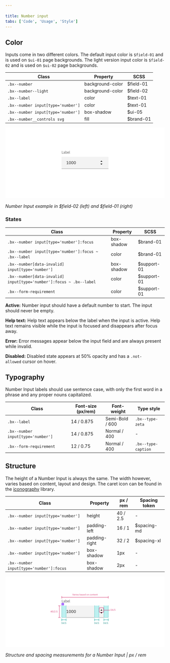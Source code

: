 ```yaml
---

title: Number input
tabs: ['Code', 'Usage', 'Style']
---
```


## Color

Inputs come in two different colors. The default input color is `$field-01` and is used on `$ui-01` page backgrounds. The light version input color is `$field-02` and is used on `$ui-02` page backgrounds.

| Class                              | Property         | SCSS      |
| ---------------------------------- | ---------------- | --------- |
| `.bx--number`                      | background-color | $field-01 |
| `.bx--number--light`               | background-color | $field-02 |
| `.bx--label`                       | color            | $text-01  |
| `.bx--number input[type='number']` | color            | $text-01  |
| `.bx--number input[type='number']` | box-shadow       | $ui-05    |
| `.bx--number__controls svg`        | fill             | $brand-01 |

![Number Input example in $field-01 and $field-02](images/number-input-style-2.png)

_Number Input example in $field-02 (left) and $field-01 (right)_

### States

| Class                                                               | Property   | SCSS        |
| ------------------------------------------------------------------- | ---------- | ----------- |
| `.bx--number input[type='number']:focus`                            | box-shadow | $brand-01   |
| `.bx--number input[type='number']:focus ~ .bx--label`               | color      | $brand-01   |
| `.bx--number[data-invalid] input[type='number']`                    | box-shadow | $support-01 |
| `.bx--number[data-invalid] input[type='number']:focus ~ .bx--label` | color      | $support-01 |
| `.bx--form-requirement`                                             | color      | $support-01 |

**Active:** Number input should have a default number to start. The input should never be empty.

**Help text:** Help text appears below the label when the input is active. Help text remains visible while the input is focused and disappears after focus away.

**Error:** Error messages appear below the input field and are always present while invalid.

**Disabled:** Disabled state appears at 50% opacity and has a `.not-allowed` cursor on hover.

## Typography

Number Input labels should use sentence case, with only the first word in a phrase and any proper nouns capitalized.

| Class                              | Font-size (px/rem) | Font-weight     | Type style          |
| ---------------------------------- | ------------------ | --------------- | ------------------- |
| `.bx--label`                       | 14 / 0.875         | Semi-Bold / 600 | `.bx--type-zeta`    |
| `.bx--number input[type='number']` | 14 / 0.875         | Normal / 400    | -                   |
| `.bx--form-requirement`            | 12 / 0.75          | Normal / 400    | `.bx--type-caption` |

## Structure

The height of a Number Input is always the same. The width however, varies based on content, layout and design. The caret icon can be found in the [iconography](/guidelines/iconography/library) library.

| Class                                    | Property      | px / rem | Spacing token |
| ---------------------------------------- | ------------- | -------- | ------------- |
| `.bx--number input[type='number']`       | height        | 40 / 2.5 | -             |
| `.bx--number input[type='number']`       | padding-left  | 16 / 1   | $spacing-md   |
| `.bx--number input[type='number']`       | padding-right | 32 / 2   | $spacing-xl   |
| `.bx--number input[type='number']`       | box-shadow    | 1px      | -             |
| `.bx--number input[type='number']:focus` | box-shadow    | 2px      | -             |

![Structure and spacing for number input](images/number-input-style-1.png)

_Structure and spacing measurements for a Number Input | px / rem_
